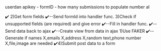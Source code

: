 userdan apikey - formID - how many submissions to populate number al

✔️ 2)Get form fields 
    ✔️--Send formId into handler func.
3)Check if unsupported fields (are required) and give error
    ✔️--Fill in handler func.
    ✔️--Send data back to ajax
    ✔️--Create view from data in ajax
1)Use FAKER
    ✔️--Generate if names X,emails X,address X,random text,phone number X,file,image are needed
✔️4)Submit post data to a form